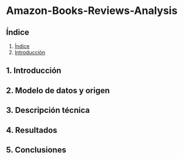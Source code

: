 # Amazon-Books-Reviews-Analysis

## Índice
1. [Índice](#índice)
2. [Introducción](Introducción)

## 1. Introducción
## 2. Modelo de datos y origen
## 3. Descripción técnica
## 4. Resultados
## 5. Conclusiones

 
